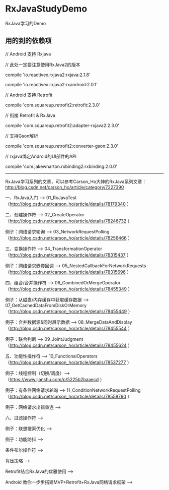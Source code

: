 # RxJavaStudyDemo
RxJava学习的Demo

用的到的依赖项
-------------------------------------------------------------------------------------------------------------------------

// Android 支持 Rxjava

// 此处一定要注意使用RxJava2的版本

compile 'io.reactivex.rxjava2:rxjava:2.1.8'

compile 'io.reactivex.rxjava2:rxandroid:2.0.1'

// Android 支持 Retrofit

compile 'com.squareup.retrofit2:retrofit:2.3.0'

// 衔接 Retrofit & RxJava

compile 'com.squareup.retrofit2:adapter-rxjava2:2.3.0'

// 支持Gson解析

compile 'com.squareup.retrofit2:converter-gson:2.3.0'

// rxjava绑定Android的UI部件的API

compile 'com.jakewharton.rxbinding2:rxbinding:2.0.0'

-------------------------------------------------------------------------------------------------------------------------

RxJava学习系列的文章，可以参考Carson_Ho大神的RxJava系列文章：http://blog.csdn.net/carson_ho/article/category/7227390

一、RxJava入门 --> 01_RxJavaTest （http://blog.csdn.net/carson_ho/article/details/78179340 ）


二、创建操作符 --> 02_CreateOperator 
            （http://blog.csdn.net/carson_ho/article/details/78246732 ）           
            
            
例子：网络请求轮询 --> 03_NetworkRequestPolling 
            （http://blog.csdn.net/carson_ho/article/details/78256466 ）
            
            
三、变换操作符 --> 04_TransformationOperator
            （http://blog.csdn.net/carson_ho/article/details/78315437 ）            
            
            
例子：网络请求嵌套回调 --> 05_NestedCallbackForNetworkRequests
            （http://blog.csdn.net/carson_ho/article/details/78315696 ）
            
            
四、组合/合并操作符 --> 06_CombinedOrMergeOperator
            （http://blog.csdn.net/carson_ho/article/details/78455349 ）            
            
            
例子：从磁盘/内存缓存中获取缓存数据 --> 07_GetCachedDataFromDiskOrMemory（http://blog.csdn.net/carson_ho/article/details/78455449 ）


例子：合并数据源&同时展示数据 --> 08_MergeDataAndDisplay（http://blog.csdn.net/carson_ho/article/details/78455544 ）


例子：联合判断 --> 09_JointJudgment （http://blog.csdn.net/carson_ho/article/details/78455624 ）


五、功能性操作符 --> 10_FunctionalOperators （http://blog.csdn.net/carson_ho/article/details/78537277 ）


例子：线程控制（切换/调度）--> （https://www.jianshu.com/p/5225b2baaecd ）


例子：有条件网络请求轮询 --> 11_ConditionNetworkRequestPolling （http://blog.csdn.net/carson_ho/article/details/78558790 ）


例子：网络请求出错重连 -->


六、过滤操作符 -->


例子：联想搜索优化 -->


例子：功能防抖 -->


条件布尔操作符 -->




背压策略 -->

Retrofit结合RxJava的优雅使用 -->


Android 教你一步步搭建MVP+Retrofit+RxJava网络请求框架 -->


